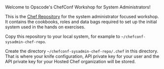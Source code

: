 Welcome to Opscode's ChefConf Workshop for System Administrators!

This is the
[Chef Repository](http://wiki.opscode.com/display/chef/Chef+Repository)
for the system administrator focused workshop. It contains the
cookbooks, roles and data bags required to set up the initial system
used in the hands on exercises.

Copy this repository to your local system, for example to
`~/chefconf-sysadmin-chef-repo`.

Create the directory `~/chefconf-sysadmin-chef-repo/.chef` in this
directory. That is where your knife configuration, API private key for
your user and the API private key for your Hosted Chef organization
will be stored.
